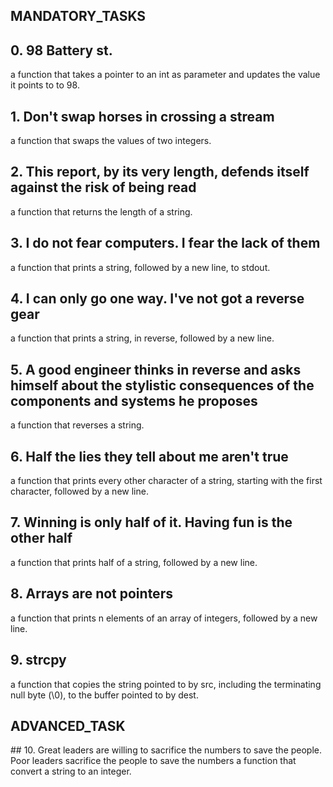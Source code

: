 <h2>MANDATORY_TASKS</h2>

## 0. 98 Battery st.
 a function that takes a pointer to an int as parameter and updates the value it points to to 98.
## 1. Don't swap horses in crossing a stream
a function that swaps the values of two integers.
## 2. This report, by its very length, defends itself against the risk of being read
a function that returns the length of a string.
## 3. I do not fear computers. I fear the lack of them
a function that prints a string, followed by a new line, to stdout.
## 4. I can only go one way. I've not got a reverse gear
a function that prints a string, in reverse, followed by a new line.
## 5. A good engineer thinks in reverse and asks himself about the stylistic consequences of the components and systems he proposes
a function that reverses a string.
## 6. Half the lies they tell about me aren't true
a function that prints every other character of a string, starting with the first character, followed by a new line.
## 7. Winning is only half of it. Having fun is the other half
a function that prints half of a string, followed by a new line.
## 8. Arrays are not pointers
a function that prints n elements of an array of integers, followed by a new line.
## 9. strcpy
 a function that copies the string pointed to by src, including the terminating null byte (\0), to the buffer pointed to by dest.
<h2>ADVANCED_TASK</h2>
## 10. Great leaders are willing to sacrifice the numbers to save the people. Poor leaders sacrifice the people to save the numbers
a function that convert a string to an integer.
